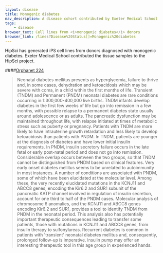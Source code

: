 ```yaml
---
layout: disease
title: Monogenic diabetes
nav_description: A disease cohort contributed by Exeter Medical School
tags: 
    - disease
browser_text: Cell lines from <i>monogenic diabetes</i> donors
browser_link: /lines?Disease%20Status[]=Monogenic%20diabetes
---
```


HipSci has generated iPS cell lines from donors diagnosed with monogenic diabetes.
Exeter Medical School contributed the tissue samples to the HipSci project.

####[Orphanet 224](http://www.orpha.net/consor/cgi-bin/OC_Exp.php?Lng=GB&Expert=224)
> Neonatal diabetes mellitus presents as hyperglycemia, failure to thrive
> and, in some cases, dehydration and ketoacidosis which may be severe with
> coma, in a child within the first months of life. Transient (TNDM) and
> Permanent (PNDM) neonatal diabetes are rare conditions occurring in
> 1:300,000-400,000 live births. TNDM infants develop diabetes in the first
> few weeks of life but go into remission in a few months, with possible
> relapse to a permanent diabetes state usually around adolescence or as
> adults. The pancreatic dysfunction may be maintained throughout life, with
> relapse initiated at times of metabolic stress such as puberty or
> pregnancy. Patients with TNDM are more likely to have intrauterine growth
> retardation and less likely to develop ketoacidosis than patients with
> PNDM. In TNDM, patients are younger at the diagnosis of diabetes and have
> lower initial insulin requirements. In PNDM, insulin secretory failure
> occurs in the late fetal or early post-natal period and does not go into
> remission. Considerable overlap occurs between the two groups, so that TNDM
> cannot be distinguished from PNDM based on clinical features. Very early
> onset diabetes mellitus seems to be unrelated to autoimmunity in most
> instances. A number of conditions are associated with PNDM, some of which
> have been elucidated at the molecular level. Among these, the very recently
> elucidated mutations in the KCNJ11 and ABCC8 genes, encoding the Kir6.2 and
> SUR1 subunit of the pancreatic KATP channel involved in regulation of
> insulin secretion, account for one third to half of the PNDM cases.
> Molecular analysis of chromosome 6 anomalies, and the KCNJ11 and ABCC8
> genes encoding Kir6.2 and SUR1, provides a tool to identify TNDM from PNDM
> in the neonatal period. This analysis also has potentially important
> therapeutic consequences leading to transfer some patients, those with
> mutations in KCNJ11 and ABCC8 genes, from insulin therapy to sulfonylureas.
> Recurrent diabetes is common in patients with 'transient' neonatal
> diabetes mellitus and, consequently, prolonged follow-up is imperative.
> Insulin pump may offer an interesting therapeutic tool in this age group in
> experienced hands.
